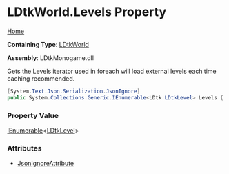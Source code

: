 # LDtkWorld\.Levels Property

[Home](../../../README.md)

**Containing Type**: [LDtkWorld](../README.md)

**Assembly**: LDtkMonogame\.dll

  
 Gets the Levels iterator used in foreach will load external levels each time caching recommended\. 

```csharp
[System.Text.Json.Serialization.JsonIgnore]
public System.Collections.Generic.IEnumerable<LDtk.LDtkLevel> Levels { get; }
```

### Property Value

[IEnumerable](https://docs.microsoft.com/en-us/dotnet/api/system.collections.generic.ienumerable-1)\<[LDtkLevel](../../LDtkLevel/README.md)\>

### Attributes

* [JsonIgnoreAttribute](https://docs.microsoft.com/en-us/dotnet/api/system.text.json.serialization.jsonignoreattribute)

